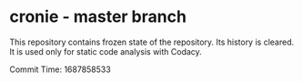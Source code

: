 # cronie - master branch

This repository contains frozen state of the repository.
Its history is cleared. It is used only for static code
analysis with Codacy.

Commit Time: 1687858533